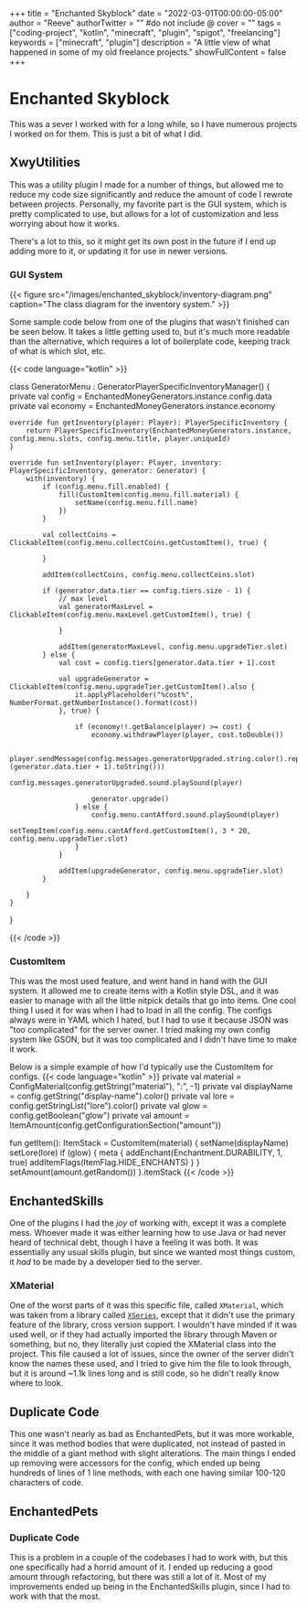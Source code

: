 +++
title = "Enchanted Skyblock"
date = "2022-03-01T00:00:00-05:00"
author = "Reeve"
authorTwitter = "" #do not include @
cover = ""
tags = ["coding-project", "kotlin", "minecraft", "plugin", "spigot", "freelancing"]
keywords = ["minecraft", "plugin"]
description = "A little view of what happened in some of my old freelance projects."
showFullContent = false
+++

# Enchanted Skyblock

This was a sever I worked with for a long while, so I have numerous projects I worked on for them. This is just a bit of what I did.

## XwyUtilities

This was a utility plugin I made for a number of things, but allowed me to reduce my code size significantly and reduce the amount of code I rewrote between projects.
Personally, my favorite part is the GUI system, which is pretty complicated to use, but allows for a lot of customization and less worrying about how it works.

There's a lot to this, so it might get its own post in the future if I end up adding more to it, or updating it for use in newer versions.

### GUI System

{{< figure src="/images/enchanted_skyblock/inventory-diagram.png" caption="The class diagram for the inventory system." >}}

Some sample code below from one of the plugins that wasn't finished can be seen below.
It takes a little getting used to, but it's much more readable than the alternative, which requires a lot of boilerplate code, keeping track of what is which slot, etc.

{{< code language="kotlin" >}}

class GeneratorMenu : GeneratorPlayerSpecificInventoryManager() {
private val config = EnchantedMoneyGenerators.instance.config.data
private val economy = EnchantedMoneyGenerators.instance.economy

	override fun getInventory(player: Player): PlayerSpecificInventory {
		return PlayerSpecificInventory(EnchantedMoneyGenerators.instance, config.menu.slots, config.menu.title, player.uniqueId)
	}
	
	override fun setInventory(player: Player, inventory: PlayerSpecificInventory, generator: Generator) {
		with(inventory) {
			if (config.menu.fill.enabled) {
				fill(CustomItem(config.menu.fill.material) {
					setName(config.menu.fill.name)
				})
			}
			
			val collectCoins = ClickableItem(config.menu.collectCoins.getCustomItem(), true) {
			
			}
			
			addItem(collectCoins, config.menu.collectCoins.slot)
			
			if (generator.data.tier == config.tiers.size - 1) {
				// max level
				val generatorMaxLevel = ClickableItem(config.menu.maxLevel.getCustomItem(), true) {
				
				}
				
				addItem(generatorMaxLevel, config.menu.upgradeTier.slot)
			} else {
				val cost = config.tiers[generator.data.tier + 1].cost
				
				val upgradeGenerator = ClickableItem(config.menu.upgradeTier.getCustomItem().also {
					it.applyPlaceholder("%cost%", NumberFormat.getNumberInstance().format(cost))
				}, true) {
					
					if (economy!!.getBalance(player) >= cost) {
						economy.withdrawPlayer(player, cost.toDouble())
						
						player.sendMessage(config.messages.generatorUpgraded.string.color().replace("%tier%", (generator.data.tier + 1).toString()))
						config.messages.generatorUpgraded.sound.playSound(player)
						
						generator.upgrade()
					} else {
						config.menu.cantAfford.sound.playSound(player)
						setTempItem(config.menu.cantAfford.getCustomItem(), 3 * 20, config.menu.upgradeTier.slot)
					}
				}
				
				addItem(upgradeGenerator, config.menu.upgradeTier.slot)
			}
			
		}
	}
}

{{< /code >}}

### CustomItem

This was the most used feature, and went hand in hand with the GUI system. It allowed me to create items with a Kotlin style DSL, and it was easier to manage with all the little nitpick details that go into items.
One cool thing I used it for was when I had to load in all the config.
The configs always were in YAML which I hated, but I had to use it because JSON was "too complicated" for the server owner.
I tried making my own config system like GSON, but it was too complicated and I didn't have time to make it work.

Below is a simple example of how I'd typically use the CustomItem for configs.
{{< code language="kotlin" >}}
private val material = ConfigMaterial(config.getString("material"), ":", -1)
private val displayName = config.getString("display-name").color()
private val lore = config.getStringList("lore").color()
private val glow = config.getBoolean("glow")
private val amount = ItemAmount(config.getConfigurationSection("amount"))

fun getItem(): ItemStack = CustomItem(material) {
    setName(displayName)
    setLore(lore)
    if (glow) {
        meta {
            addEnchant(Enchantment.DURABILITY, 1, true)
            addItemFlags(ItemFlag.HIDE_ENCHANTS)
        }
    }
    setAmount(amount.getRandom())
}.itemStack
{{< /code >}}

## EnchantedSkills

One of the plugins I had the *joy* of working with, except it was a complete mess. Whoever made it was either learning how to use Java or had never heard of technical debt, though I have a feeling it was both.
It was essentially any usual skills plugin, but since we wanted most things custom, it *had* to be made by a developer tied to the server.

### XMaterial

One of the worst parts of it was this specific file, called `XMaterial`, which was taken from a library called [`XSeries`](https://github.com/CryptoMorin/XSeries/), except that it didn't use the primary feature of the library, cross version support.
I wouldn't have minded if it was used well, or if they had actually imported the library through Maven or something, but no, they literally just copied the XMaterial class into the project.
This file caused a lot of issues, since the owner of the server didn't know the names these used, and I tried to give him the file to look through, but it is around ~1.1k lines long and is still code, so he didn't really know where to look.

## Duplicate Code

This one wasn't nearly as bad as EnchantedPets, but it was more workable, since it was method bodies that were duplicated, not instead of pasted in the middle of a giant method with slight alterations.
The main things I ended up removing were accessors for the config, which ended up being hundreds of lines of 1 line methods, with each one having similar 100-120 characters of code.

## EnchantedPets

### Duplicate Code

This is a problem in a couple of the codebases I had to work with, but this one specifically had a horrid amount of it.
I ended up reducing a good amount through refactoring, but there was still a lot of it.
Most of my improvements ended up being in the EnchantedSkills plugin, since I had to work with that the most.
